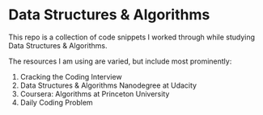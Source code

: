 # Data Structures & Algorithms

This repo is a collection of code snippets I worked through while studying Data Structures & Algorithms. 

The resources I am using are varied, but include most prominently:
1. Cracking the Coding Interview
2. Data Structures & Algorithms Nanodegree at Udacity
3. Coursera: Algorithms at Princeton University
4. Daily Coding Problem
